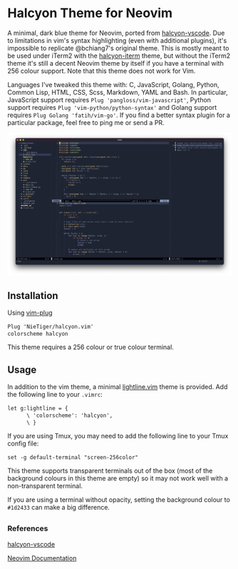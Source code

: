 # Halcyon Theme for Neovim

A minimal, dark blue theme for Neovim, ported from [halcyon-vscode](https://github.com/bchiang7/halcyon-vscode/). Due to limitations in vim's syntax highlighting (even with additional plugins), it's impossible to replicate @bchiang7's original theme. This is mostly meant to be used under iTerm2 with the [halcyon-iterm](https://github.com/bchiang7/halcyon-iterm) theme, but without the iTerm2 theme it's still a decent Neovim theme by itself if you have a terminal with 256 colour support. Note that this theme does not work for Vim.

Languages I've tweaked this theme with: C, JavaScript, Golang, Python, Common Lisp, HTML, CSS, Scss, Markdown, YAML and Bash. In particular, JavaScript support requires `Plug 'pangloss/vim-javascript'`, Python support requires `Plug 'vim-python/python-syntax'` and Golang support requires `Plug Golang 'fatih/vim-go'`. If you find a better syntax plugin for a particular package, feel free to ping me or send a PR.

![demo](https://github.com/NieTiger/halcyon-assets/raw/master/halcyon-vim.png)

## Installation

Using [vim-plug](https://github.com/junegunn/vim-plug)

```vim
Plug 'NieTiger/halcyon.vim'
colorscheme halcyon
```

This theme requires a 256 colour or true colour terminal.

## Usage

In addition to the vim theme, a minimal [lightline.vim](https://github.com/itchyny/lightline.vim) theme is provided. Add the following line to your `.vimrc`:

```vim
let g:lightline = {
      \ 'colorscheme': 'halcyon',
      \ }
```

If you are using Tmux, you may need to add the following line to your Tmux config file:

```tmux
set -g default-terminal "screen-256color"
```

This theme supports transparent terminals out of the box (most of the background colours in this theme are empty) so it may not work well with a non-transparent terminal.

If you are using a terminal without opacity, setting the background colour to `#1d2433` can make a big difference.

## 

### References

[halcyon-vscode](https://github.com/bchiang7/halcyon-vscode/)

[Neovim Documentation](https://neovim.io/doc/user/syntax.html)
